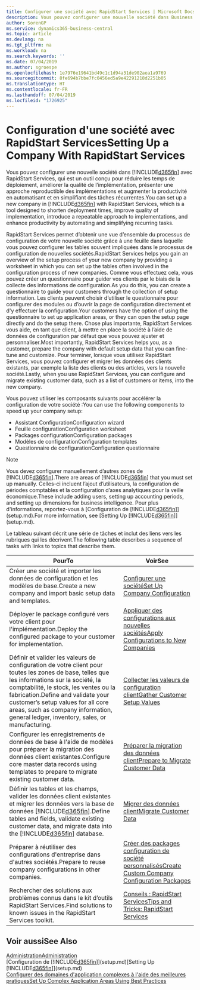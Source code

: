 ```yaml
---
title: Configurer une société avec RapidStart Services | Microsoft Docs
description: Vous pouvez configurer une nouvelle société dans Business Central avec RapidStart Services, qui est un outil conçu pour réduire les temps de déploiement, améliorer la qualité de l’implémentation, présenter une approche reproductible des implémentations et augmenter la productivité en automatisant et en simplifiant des tâches récurrentes.
author: SorenGP
ms.service: dynamics365-business-central
ms.topic: article
ms.devlang: na
ms.tgt_pltfrm: na
ms.workload: na
ms.search.keywords: ''
ms.date: 07/04/2019
ms.author: sgroespe
ms.openlocfilehash: 1e7976e19641bd49c1c1d94a31de902aea1a9769
ms.sourcegitcommit: 8fe694b7bbe7fc0456ed5a9e42291218d2251b05
ms.translationtype: HT
ms.contentlocale: fr-FR
ms.lasthandoff: 07/04/2019
ms.locfileid: "1726925"
---
```

# <a name="setting-up-a-company-with-rapidstart-services"></a><span data-ttu-id="c4825-103">Configuration d'une société avec RapidStart Services</span><span class="sxs-lookup"><span data-stu-id="c4825-103">Setting Up a Company With RapidStart Services</span></span>
<span data-ttu-id="c4825-104">Vous pouvez configurer une nouvelle société dans [!INCLUDE[d365fin](includes/d365fin_md.md)] avec RapidStart Services, qui est un outil conçu pour réduire les temps de déploiement, améliorer la qualité de l’implémentation, présenter une approche reproductible des implémentations et augmenter la productivité en automatisant et en simplifiant des tâches récurrentes.</span><span class="sxs-lookup"><span data-stu-id="c4825-104">You can set up a new company in [!INCLUDE[d365fin](includes/d365fin_md.md)] with RapidStart Services, which is a tool designed to shorten deployment times, improve quality of implementation, introduce a repeatable approach to implementations, and enhance productivity by automating and simplifying recurring tasks.</span></span>  

<span data-ttu-id="c4825-105">RapidStart Services permet d’obtenir une vue d’ensemble du processus de configuration de votre nouvelle société grâce à une feuille dans laquelle vous pouvez configurer les tables souvent impliquées dans le processus de configuration de nouvelles sociétés.</span><span class="sxs-lookup"><span data-stu-id="c4825-105">RapidStart Services helps you gain an overview of the setup process of your new company by providing a worksheet in which you can set up the tables often involved in the configuration process of new companies.</span></span> <span data-ttu-id="c4825-106">Comme vous effectuez cela, vous pouvez créer un questionnaire pour guider vos clients par le biais de la collecte des informations de configuration.</span><span class="sxs-lookup"><span data-stu-id="c4825-106">As you do this, you can create a questionnaire to guide your customers through the collection of setup information.</span></span> <span data-ttu-id="c4825-107">Les clients peuvent choisir d’utiliser le questionnaire pour configurer des modules ou d’ouvrir la page de configuration directement et d'y effectuer la configuration.</span><span class="sxs-lookup"><span data-stu-id="c4825-107">Your customers have the option of using the questionnaire to set up application areas, or they can open the setup page directly and do the setup there.</span></span> <span data-ttu-id="c4825-108">Chose plus importante, RapidStart Services vous aide, en tant que client, à mettre en place la société à l’aide de données de configuration par défaut que vous pouvez ajuster et personnaliser.</span><span class="sxs-lookup"><span data-stu-id="c4825-108">Most importantly, RapidStart Services helps you, as a customer, prepare the company with default setup data that you can fine-tune and customize.</span></span> <span data-ttu-id="c4825-109">Pour terminer, lorsque vous utilisez RapidStart Services, vous pouvez configurer et migrer les données des clients existants, par exemple la liste des clients ou des articles, vers la nouvelle société.</span><span class="sxs-lookup"><span data-stu-id="c4825-109">Lastly, when you use RapidStart Services, you can configure and migrate existing customer data, such as a list of customers or items, into the new company.</span></span>

<span data-ttu-id="c4825-110">Vous pouvez utiliser les composants suivants pour accélérer la configuration de votre société :</span><span class="sxs-lookup"><span data-stu-id="c4825-110">You can use the following components to speed up your company setup:</span></span>  

-   <span data-ttu-id="c4825-111">Assistant Configuration</span><span class="sxs-lookup"><span data-stu-id="c4825-111">Configuration wizard</span></span>  
-   <span data-ttu-id="c4825-112">Feuille configuration</span><span class="sxs-lookup"><span data-stu-id="c4825-112">Configuration worksheet</span></span>  
-   <span data-ttu-id="c4825-113">Packages configuration</span><span class="sxs-lookup"><span data-stu-id="c4825-113">Configuration packages</span></span>  
-   <span data-ttu-id="c4825-114">Modèles de configuration</span><span class="sxs-lookup"><span data-stu-id="c4825-114">Configuration templates</span></span>  
-   <span data-ttu-id="c4825-115">Questionnaire de configuration</span><span class="sxs-lookup"><span data-stu-id="c4825-115">Configuration questionnaire</span></span>  

> [!Note]  
>  <span data-ttu-id="c4825-116">Vous devez configurer manuellement d’autres zones de [!INCLUDE[d365fin](includes/d365fin_md.md)].</span><span class="sxs-lookup"><span data-stu-id="c4825-116">There are areas of [!INCLUDE[d365fin](includes/d365fin_md.md)] that you must set up manually.</span></span> <span data-ttu-id="c4825-117">Celles-ci incluent l’ajout d’utilisateurs, la configuration de périodes comptables et la configuration d’axes analytiques pour la veille économique.</span><span class="sxs-lookup"><span data-stu-id="c4825-117">These include adding users, setting up accounting periods, and setting up dimensions for business intelligence.</span></span> <span data-ttu-id="c4825-118">Pour plus d'informations, reportez-vous à [Configuration de [!INCLUDE[d365fin](includes/d365fin_md.md)]](setup.md).</span><span class="sxs-lookup"><span data-stu-id="c4825-118">For more information, see [Setting Up [!INCLUDE[d365fin](includes/d365fin_md.md)]](setup.md).</span></span>

 <span data-ttu-id="c4825-119">Le tableau suivant décrit une série de tâches et inclut des liens vers les rubriques qui les décrivent.</span><span class="sxs-lookup"><span data-stu-id="c4825-119">The following table describes a sequence of tasks with links to topics that describe them.</span></span>

|<span data-ttu-id="c4825-120">**Pour**</span><span class="sxs-lookup"><span data-stu-id="c4825-120">**To**</span></span>|<span data-ttu-id="c4825-121">**Voir**</span><span class="sxs-lookup"><span data-stu-id="c4825-121">**See**</span></span>|  
|------------|-------------|  
|<span data-ttu-id="c4825-122">Créer une société et importer les données de configuration et les modèles de base.</span><span class="sxs-lookup"><span data-stu-id="c4825-122">Create a new company and import basic setup data and templates.</span></span>|[<span data-ttu-id="c4825-123">Configurer une société</span><span class="sxs-lookup"><span data-stu-id="c4825-123">Set Up Company Configuration</span></span>](admin-set-up-company-configuration.md)|  
|<span data-ttu-id="c4825-124">Déployer le package configuré vers votre client pour l'implémentation.</span><span class="sxs-lookup"><span data-stu-id="c4825-124">Deploy the configured package to your customer for implementation.</span></span>|[<span data-ttu-id="c4825-125">Appliquer des configurations aux nouvelles sociétés</span><span class="sxs-lookup"><span data-stu-id="c4825-125">Apply Configurations to New Companies</span></span>](admin-apply-configuration-to-new-companies.md)|
|<span data-ttu-id="c4825-126">Définir et valider les valeurs de configuration de votre client pour toutes les zones de base, telles que les informations sur la société, la comptabilité, le stock, les ventes ou la fabrication.</span><span class="sxs-lookup"><span data-stu-id="c4825-126">Define and validate your customer’s setup values for all core areas, such as company information, general ledger, inventory, sales, or manufacturing.</span></span>|[<span data-ttu-id="c4825-127">Collecter les valeurs de configuration client</span><span class="sxs-lookup"><span data-stu-id="c4825-127">Gather Customer Setup Values</span></span>](admin-gather-customer-setup-values.md)|  
|<span data-ttu-id="c4825-128">Configurer les enregistrements de données de base à l'aide de modèles pour préparer la migration des données client existantes.</span><span class="sxs-lookup"><span data-stu-id="c4825-128">Configure core master data records using templates to prepare to migrate existing customer data.</span></span>|[<span data-ttu-id="c4825-129">Préparer la migration des données client</span><span class="sxs-lookup"><span data-stu-id="c4825-129">Prepare to Migrate Customer Data</span></span>](admin-use-templates-to-prepare-customer-data-for-migration.md)|  
|<span data-ttu-id="c4825-130">Définir les tables et les champs, valider les données client existantes et migrer les données vers la base de données [!INCLUDE[d365fin](includes/d365fin_md.md)].</span><span class="sxs-lookup"><span data-stu-id="c4825-130">Define tables and fields, validate existing customer data, and migrate data into the [!INCLUDE[d365fin](includes/d365fin_md.md)] database.</span></span>|[<span data-ttu-id="c4825-131">Migrer des données client</span><span class="sxs-lookup"><span data-stu-id="c4825-131">Migrate Customer Data</span></span>](admin-migrate-customer-data.md)|
|<span data-ttu-id="c4825-132">Préparer à réutiliser des configurations d'entreprise dans d'autres sociétés.</span><span class="sxs-lookup"><span data-stu-id="c4825-132">Prepare to reuse company configurations in other companies.</span></span>|[<span data-ttu-id="c4825-133">Créer des packages configuration de société personnalisés</span><span class="sxs-lookup"><span data-stu-id="c4825-133">Create Custom Company Configuration Packages</span></span>](admin-how-to-create-custom-company-configuration-packages.md)|
|<span data-ttu-id="c4825-134">Rechercher des solutions aux problèmes connus dans le kit d’outils RapidStart Services.</span><span class="sxs-lookup"><span data-stu-id="c4825-134">Find solutions to known issues in the RapidStart Services toolkit.</span></span>|[<span data-ttu-id="c4825-135">Conseils : RapidStart Services</span><span class="sxs-lookup"><span data-stu-id="c4825-135">Tips and Tricks: RapidStart Services</span></span>](admin-tips-and-tricks-rapidstart-services.md)|  

## <a name="see-also"></a><span data-ttu-id="c4825-136">Voir aussi</span><span class="sxs-lookup"><span data-stu-id="c4825-136">See Also</span></span>  
[<span data-ttu-id="c4825-137">Administration</span><span class="sxs-lookup"><span data-stu-id="c4825-137">Administration</span></span>](admin-setup-and-administration.md)  
<span data-ttu-id="c4825-138">[Configuration de [!INCLUDE[d365fin](includes/d365fin_md.md)]](setup.md)</span><span class="sxs-lookup"><span data-stu-id="c4825-138">[Setting Up [!INCLUDE[d365fin](includes/d365fin_md.md)]](setup.md)</span></span>  
[<span data-ttu-id="c4825-139">Configurer des domaines d'application complexes à l'aide des meilleures pratiques</span><span class="sxs-lookup"><span data-stu-id="c4825-139">Set Up Complex Application Areas Using Best Practices</span></span>](set-up-complex-application-areas-using-best-practices.md)   
